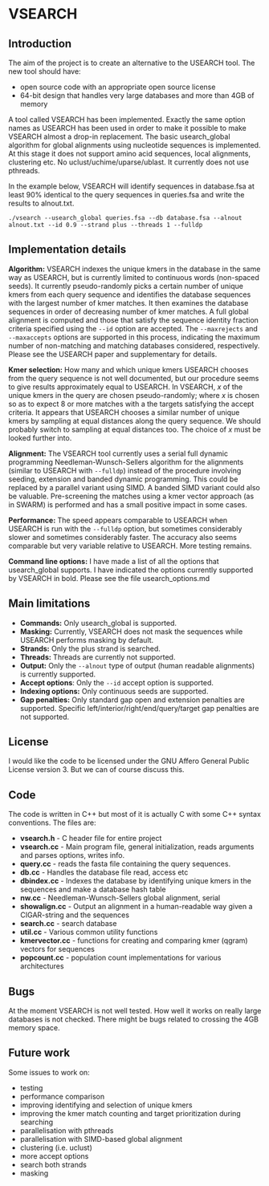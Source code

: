 # VSEARCH


## Introduction

The aim of the project is to create an alternative to the USEARCH tool. The new tool should have:

* open source code with an appropriate open source license
* 64-bit design that handles very large databases and more than 4GB of memory

A tool called VSEARCH has been implemented. Exactly the same option names as USEARCH has been used in order to make it possible to make VSEARCH almost a drop-in replacement. The basic usearch_global algorithm for global alignments using nucleotide sequences is implemented. At this stage it does not support amino acid sequences, local alignments, clustering etc. No uclust/uchime/uparse/ublast. It currently does not use pthreads.

In the example below, VSEARCH will identify sequences in database.fsa at least 90% identical to the query sequences in queries.fsa and write the results to alnout.txt.

`./vsearch --usearch_global queries.fsa --db database.fsa --alnout alnout.txt --id 0.9 --strand plus --threads 1 --fulldp`


## Implementation details

**Algorithm:** VSEARCH indexes the unique kmers in the database in the same way as USEARCH, but is currently limited to continuous words (non-spaced seeds). It currently pseudo-randomly picks a certain number of unique kmers from each query sequence and identifies the database sequences with the largest number of kmer matches.  It then examines the database sequences in order of decreasing number of kmer matches. A full global alignment is computed and those that satisfy the sequence identity fraction criteria specified using the `--id` option are accepted. The `--maxrejects` and `--maxaccepts` options are supported in this process, indicating the maximum number of non-matching and matching databases considered, respectively. Please see the USEARCH paper and supplementary for details.

**Kmer selection:** How many and which unique kmers USEARCH chooses from the query sequence is not well documented, but our procedure seems to give results approximately equal to USEARCH. In VSEARCH, *x* of the unique kmers in the query are chosen pseudo-randomly; where *x* is chosen so as to expect 8 or more matches with a the targets satisfying the accept criteria. It appears that USEARCH chooses a similar number of unique kmers by sampling at equal distances along the query sequence. We should probably switch to sampling at equal distances too. The choice of *x* must be looked further into.

**Alignment:** The VSEARCH tool currently uses a serial full dynamic programming Needleman-Wunsch-Sellers algorithm for the alignments (similar to USEARCH with `--fulldp`) instead of the procedure involving seeding, extension and banded dynamic programming. This could be replaced by a parallel variant using SIMD. A banded SIMD variant could also be valuable. Pre-screening the matches using a kmer vector approach (as in SWARM) is performed and has a small positive impact in some cases.

**Performance:** The speed appears comparable to USEARCH when USEARCH is run with the `--fulldp` option, but sometimes considerably slower and sometimes considerably faster. The accuracy also seems comparable but very variable relative to USEARCH. More testing remains.

**Command line options:** I have made a list of all the options that usearch_global supports. I have indicated the options currently supported by VSEARCH in bold. Please see the file usearch_options.md


## Main limitations

* **Commands:** Only usearch_global is supported.
* **Masking:** Currently, VSEARCH does not mask the sequences while USEARCH performs masking by default.
* **Strands:** Only the plus strand is searched.
* **Threads:** Threads are currently not supported.
* **Output:** Only the `--alnout` type of output (human readable alignments) is currently supported.
* **Accept options**: Only the `--id` accept option is supported.
* **Indexing options:** Only continuous seeds are supported.
* **Gap penalties:** Only standard gap open and extension penalties are supported. Specific left/interior/right/end/query/target gap penalties are not supported.


## License

I would like the code to be licensed under the GNU Affero General Public License version 3. But we can of course discuss this.


## Code

The code is written in C++ but most of it is actually C with some C++ syntax conventions. The files are:

* **vsearch.h** - C header file for entire project
* **vsearch.cc** - Main program file, general initialization, reads arguments and parses options, writes info.
* **query.cc** - reads the fasta file containing the query sequences.
* **db.cc** - Handles the database file read, access etc
* **dbindex.cc** - Indexes the database by identifying unique kmers in the sequences and make a database hash table
* **nw.cc** - Needleman-Wunsch-Sellers global alignment, serial
* **showalign.cc** - Output an alignment in a human-readable way given a CIGAR-string and the sequences
* **search.cc** - search database
* **util.cc** - Various common utility functions
* **kmervector.cc** - functions for creating and comparing kmer (qgram) vectors for sequences
* **popcount.cc** - population count implementations for various architectures


## Bugs

At the moment VSEARCH is not well tested. How well it works on really large databases is not checked. There might be bugs related to crossing the 4GB memory space.


## Future work

Some issues to work on:

* testing
* performance comparison
* improving identifying and selection of unique kmers
* improving the kmer match counting and target prioritization during searching
* parallelisation with pthreads
* parallelisation with SIMD-based global alignment
* clustering (i.e. uclust)
* more accept options
* search both strands
* masking
